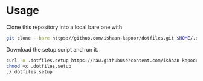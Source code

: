 # Usage

Clone this repository into a local bare one with
```sh
git clone --bare https://github.com/ishaan-kapoor/dotfiles.git $HOME/.dotfiles.git
```
Download the setup script and run it.
```sh
curl -o .dotfiles.setup https://raw.githubusercontent.com/ishaan-kapoor/dotfiles/master/.dotfiles.setup
chmod +x .dotfiles.setup
./.dotfiles.setup
```
